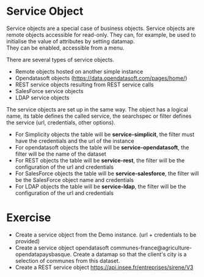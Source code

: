 Service Object 
====================

Service objects are a special case of business objects. 
Service objects are remote objects accessible for read-only. They can, for example, be used to initialise the value of attributes by setting datamap.  
They can be enabled, accessible from a menu.

There are several types of service objects.
- Remote objects hosted on another simple instance
- Opendatasoft objects (https://data.opendatasoft.com/pages/home/) 
- REST service objects resulting from REST service calls
- SalesForce service objects
- LDAP service objects

The service objects are set up in the same way. The object has a logical name, its table defines the called service, the searchspec or filter defines the service (url, credentials, other options).
- For Simplicity objects the table will be **service-simplicit**, the filter must have the credentials and the url of the instance
- For opendatasoft objects the table will be **service-opendatasoft**, the filter will be the name of the dataset
- For REST objects the table will be **service-rest**, the filter will be the configuration of the url and credentials
- For SalesForce objects the table will be **service-salesforce**, the filter will be the SalesForce object name and credentials
- For LDAP objects the table will be **service-ldap**, the filter will be the configuration of the url and credentials




Exercise
====================

- Create a service object from the Demo instance. (url + credentials to be provided)
- Create a service object opendatasoft communes-france@agriculture-opendatapaysbasque. Create a datamap so that the client's city is a selection of communes from this dataset.  
- Create a REST service object https://api.insee.fr/entreprises/sirene/V3




